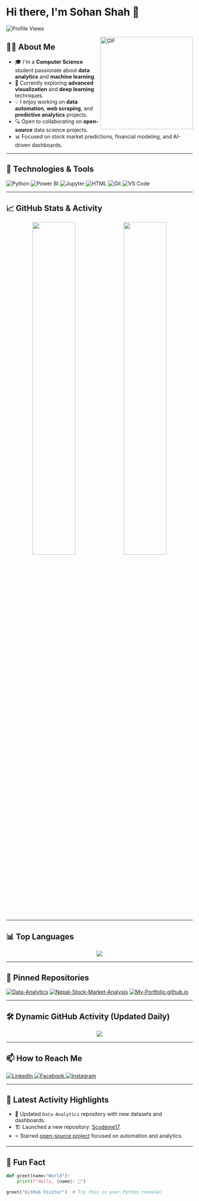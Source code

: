 # Hi there, I'm Sohan Shah 👋

![Profile Views](https://komarev.com/ghpvc/?username=Scodeme17&style=for-the-badge&color=brightgreen)

<img align="right" alt="GIF" src="https://media.giphy.com/media/xUPGcJGy8I928yIlAQ/giphy.gif" width="250"/>

## 👨‍💻 About Me
- 🎓 I'm a **Computer Science** student passionate about **data analytics** and **machine learning**.
- 🌱 Currently exploring **advanced visualization** and **deep learning** techniques.
- 💡 I enjoy working on **data automation**, **web scraping**, and **predictive analytics** projects.
- 🔍 Open to collaborating on **open-source** data science projects.
- 📊 Focused on stock market predictions, financial modeling, and AI-driven dashboards.

---

## 🔧 Technologies & Tools
![Python](https://img.shields.io/badge/-Python-3776AB?style=for-the-badge&logo=python&logoColor=white)
![Power BI](https://img.shields.io/badge/-Power%20BI-F2C811?style=for-the-badge&logo=Power%20BI&logoColor=black)
![Jupyter](https://img.shields.io/badge/-Jupyter-F37626?style=for-the-badge&logo=Jupyter&logoColor=white)
![HTML](https://img.shields.io/badge/-HTML-E34F26?style=for-the-badge&logo=html5&logoColor=white)
![Git](https://img.shields.io/badge/-Git-F05032?style=for-the-badge&logo=git&logoColor=white)
![VS Code](https://img.shields.io/badge/-VS%20Code-007ACC?style=for-the-badge&logo=visual-studio-code&logoColor=white)

---

## 📈 GitHub Stats & Activity
<p align="center">
  <img width="48%" src="https://github-readme-stats.vercel.app/api?username=Scodeme17&show_icons=true&theme=radical" />
  <img width="48%" src="https://github-readme-streak-stats.herokuapp.com/?user=Scodeme17&theme=radical" />
</p>

---

## 📊 Top Languages
<p align="center">
  <img src="https://github-readme-stats.vercel.app/api/top-langs/?username=Scodeme17&layout=compact&theme=radical" />
</p>

---

## 📌 Pinned Repositories
[![Data-Analytics](https://github-readme-stats.vercel.app/api/pin/?username=Scodeme17&repo=Data-Analytics&theme=radical)](https://github.com/Scodeme17/Data-Analytics)
[![Nepal-Stock-Market-Analysis](https://github-readme-stats.vercel.app/api/pin/?username=Scodeme17&repo=Nepal-Stock-Market-Analysis&theme=radical)](https://github.com/Scodeme17/Nepal-Stock-Market-Analysis)
[![My-Portfolio.github.io](https://github-readme-stats.vercel.app/api/pin/?username=Scodeme17&repo=codeforyou8785.github.io&theme=radical)](https://github.com/Scodeme17/codeforyou8785.github.io)

---

## 🛠️ Dynamic GitHub Activity (Updated Daily)
<p align="center">
  <img src="https://github-readme-activity-graph.cyclic.app/graph?username=Scodeme17&theme=dracula" />
</p>

---

## 📫 How to Reach Me
<p>
  <a href="https://www.linkedin.com/in/sohan-kumar-83b61025a" target="_blank">
    <img src="https://img.shields.io/badge/-LinkedIn-0077B5?style=for-the-badge&logo=linkedin&logoColor=white" alt="LinkedIn" />
  </a>
  <a href="https://www.facebook.com/shahkroshan" target="_blank">
    <img src="https://img.shields.io/badge/-Facebook-1877F2?style=for-the-badge&logo=facebook&logoColor=white" alt="Facebook" />
  </a>
  <a href="https://www.instagram.com/code_me17" target="_blank">
    <img src="https://img.shields.io/badge/-Instagram-E4405F?style=for-the-badge&logo=instagram&logoColor=white" alt="Instagram" />
  </a>
</p>

---

## 🚀 Latest Activity Highlights
- 📝 Updated `Data-Analytics` repository with new datasets and dashboards.
- 🏗️ Launched a new repository: [Scodeme17](https://github.com/Scodeme17/Scodeme17).
- ⭐ Starred [open-source project](https://github.com/somecoolproject) focused on automation and analytics.

---

## 👀 Fun Fact
```python
def greet(name="World"):
    print(f"Hello, {name}! 🚀")

greet("GitHub Visitor")  # Try this in your Python console!
